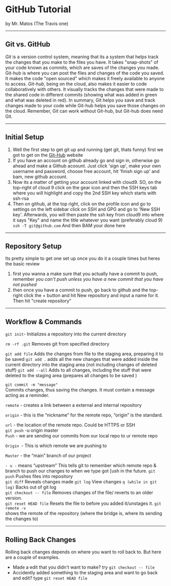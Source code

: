 # GitHub Tutorial

by Mr. Matos (The Travis one)

---
## Git vs. GitHub
*Git* is a version control system, meaning that its a system that helps track the changes that you make to the files you have. It takes "snap-shots" of your code known as commits, which are saves of the changes you made. Git-hub is where you can post the files and changes of the code you saved. It makes the code "open sourced" which makes it freely available to anyone to access. *Git-hub*, being on the cloud, also makes it easier to code collaboratively with others. It visually tracks the changes that were made to the shared code in different commits (showing what was added in green and what was deleted in red). In summary, Git helps you save and track changes made to your code while Git-hub helps you save those changes on the cloud. Remember, Git can work without Git-hub, but Git-hub does need Git.



---
## Initial Setup
1. Well the first step to get git up and running (get git, thats funny) first we got to get on the [Git-Hub](https://github.com/) website
2. If you have an account on github already go and sign in, otherwise go ahead and make a Github acoount. Just click 'sign up', make your own username and password, choose free account, hit 'finish sign up' and bam, new github account. 
3. Now its a matter of getting your account linked with cloud9. SO, on the top-right of cloud 9 click on the gear icon and then the SSH keys tab where you will highlight and copy the 2nd SSH key which starts with ssh-rsa
4. Then on github, at the top right, click on the profile icon and go to settings
 on the left sidebar click on SSH and GPG and go to 'New SSH key'. Afterwards, you will then paste the ssh key from cloud9 into where it says "Key" and name the title whatever you want (preferably cloud 9)
`ssh -T git@github.com`
 And then BAM your done here



---
## Repository Setup
Its pretty simple to get one set up once you do it a couple times but heres the basic review 
1. first you wanna a make sure that you actually have a commit to push, remember *you can't push unless you have a new commit that you have not pushed*
2. then once you have a commit to push, go back to github and the top-right click the + button and hit New repository and input a name for it. Then hit "create repository"




---
## Workflow & Commands
`git init`- Initializes a repository into the current directory


`rm -rf .git` Removes git from specified directory

`git add file` Adds the changes from file to the staging area, preparing it to be saved 
`git add .` adds all the new changes that were added inside the current directory into the staging area (not including changes of deleted stuff)
`git add --all` Adds to all changes, including the stuff that were deleted to the staging area (prepares all changes to be saved )

`git commit -m "message"`  
Commits changes, thus saving the changes. It must contain a message acting as a reminder.


`remote` - creates a link between a external and internal repository  

`origin` - this is the “nickname” for the remote repo, “origin” is the standard.  

`url` - the location of the remote repo. Could be HTTPS or SSH  
`git push` -u origin master  
`Push` - we are sending our commits from our local repo to ur remote repo  

`Origin `- This is which remote we are pushing to  

`Master` - the “main” branch of our project  

`- u -` means “upstream” This tells git to remember which remote repo & branch to push our changes to when we type got [ush in the future.
`git push`
Pushes files into repository  
`git diff`
Reveals changes made 
`git log`
View changes
`q (while in git log)`
Backs out of git log  
`git checkout -- file`
Removes changes of the file/ reverts to an older version.  
`git reset HEAD file`
Resets the file to before you added it/unstages it.
`git remote -v`  
shows the remote of the repository (where the bridge is, where its sending the changes to)





---
## Rolling Back Changes
Rolling back changes depends on where you want to roll back to. But here are a couple of examples. 
* Made a edit that you didn't want to make? try `git checkout -- file` 
* Accidently added something to the staging area and want to go back and edit? type `git reset HEAD file`
